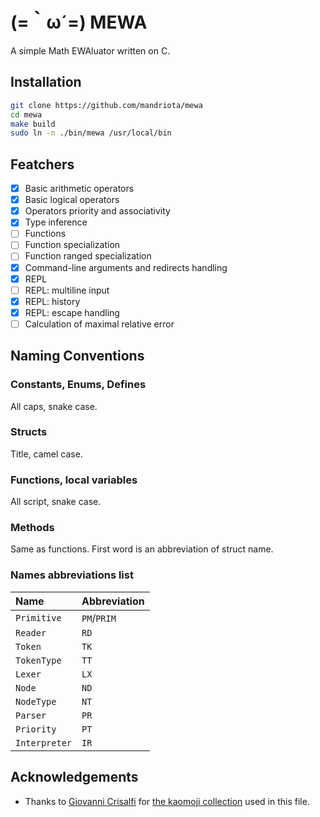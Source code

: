 # (=​｀ω´=) MEWA
A simple Math EWAluator written on C.

## Installation
```sh
git clone https://github.com/mandriota/mewa
cd mewa
make build
sudo ln -n ./bin/mewa /usr/local/bin
```

## Featchers
- [x] Basic arithmetic operators
- [x] Basic logical operators 
- [x] Operators priority and associativity
- [x] Type inference
- [ ] Functions
- [ ] Function specialization
- [ ] Function ranged specialization
- [x] Command-line arguments and redirects handling
- [x] REPL
- [ ] REPL: multiline input
- [x] REPL: history
- [x] REPL: escape handling
- [ ] Calculation of maximal relative error

## Naming Conventions
### Constants, Enums, Defines
All caps, snake case.

### Structs
Title, camel case.

### Functions, local variables
All script, snake case.

### Methods
Same as functions. First word is an abbreviation of struct name.

### Names abbreviations list
| Name          | Abbreviation |
|:--------------|:-------------|
| `Primitive`   | `PM`/`PRIM`  |
| `Reader`      | `RD`         |
| `Token`       | `TK`         |
| `TokenType`   | `TT`         |
| `Lexer`       | `LX`         |
| `Node`        | `ND`         |
| `NodeType`    | `NT`         |
| `Parser`      | `PR`         |
| `Priority`    | `PT`         |
| `Interpreter` | `IR`         |

## Acknowledgements
- Thanks to [Giovanni Crisalfi](https://github.com/gicrisf) for [the kaomoji collection](https://github.com/gicrisf/kaomel) used in this file.

